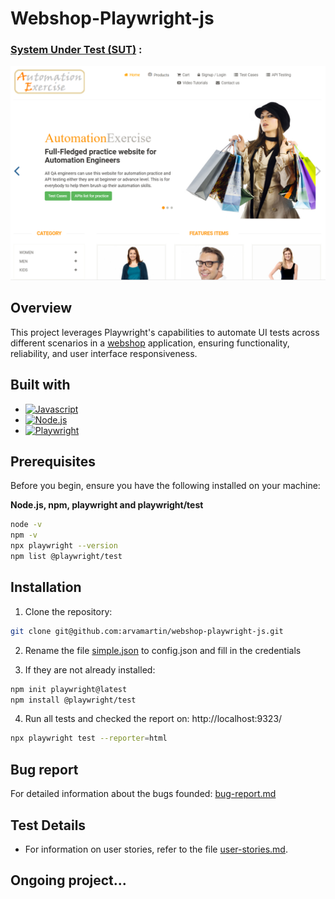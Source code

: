 # Webshop-Playwright-js
### [System Under Test (SUT)](https://automationexercise.com/) :
<img src="image.png" alt="image.png" width="700"/>

## Overview
This project leverages Playwright's capabilities to automate UI tests across different scenarios in a [webshop](https://automationexercise.com/) application, 
ensuring functionality, reliability, and user interface responsiveness.


## Built with
* [![Javascript][JAVASCRIPT]][JAVASRIPT-URL]
* [![Node.js][Node]][node-url]
* [![Playwright][Playwright]][Playwright-url]

## Prerequisites
Before you begin, ensure you have the following installed on your machine:  
    
**Node.js, npm, playwright and playwright/test**
```bash
node -v
npm -v
npx playwright --version
npm list @playwright/test
```

## Installation
1. Clone the repository:
```bash
git clone git@github.com:arvamartin/webshop-playwright-js.git
```
2.  Rename the file [simple.json](resources/simple.json) to config.json and fill in the credentials

3.  If they are not already installed:
```bash
npm init playwright@latest
npm install @playwright/test  
``` 
4. Run all tests and checked the report on: http://localhost:9323/
```bash
npx playwright test --reporter=html     
```

## Bug report
For detailed information about the bugs founded: [bug-report.md](bug-report.md)

## Test Details
* For information on user stories, refer to the file [user-stories.md](user-stories.md).

## Ongoing project...


[JAVASCRIPT]: https://shields.io/badge/JavaScript-F7DF1E?logo=JavaScript&logoColor=000&style=for-the-badge
[JAVASRIPT-URL]: https://developer.mozilla.org/en-US/docs/Web/JavaScript
[Node]: https://img.shields.io/badge/-node.js-darkgreen?style=for-the-badge&logo=node.js&logoColor=white
[node-url]:https://nodejs.org/en/download/package-manager
[Playwright]: https://img.shields.io/badge/-playwright-lightgreen?style=for-the-badge&logo=playwright&logoColor=white
[Playwright-url]: https://playwright.dev/

